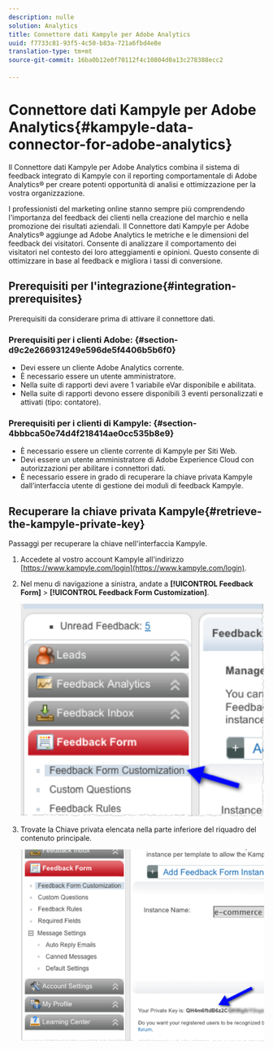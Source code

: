 ```yaml
---
description: nulle
solution: Analytics
title: Connettore dati Kampyle per Adobe Analytics
uuid: f7733c81-93f5-4c50-b83a-721a6fbd4e8e
translation-type: tm+mt
source-git-commit: 16ba0b12e0f70112f4c10804d0a13c278388ecc2

---
```



# Connettore dati Kampyle per Adobe Analytics{#kampyle-data-connector-for-adobe-analytics}

Il Connettore dati Kampyle per Adobe Analytics combina il sistema di feedback integrato di Kampyle con il reporting comportamentale di Adobe Analytics® per creare potenti opportunità di analisi e ottimizzazione per la vostra organizzazione.

I professionisti del marketing online stanno sempre più comprendendo l'importanza del feedback dei clienti nella creazione del marchio e nella promozione dei risultati aziendali. Il Connettore dati Kampyle per Adobe Analytics® aggiunge ad Adobe Analytics le metriche e le dimensioni del feedback dei visitatori. Consente di analizzare il comportamento dei visitatori nel contesto dei loro atteggiamenti e opinioni. Questo consente di ottimizzare in base al feedback e migliora i tassi di conversione.

## Prerequisiti per l'integrazione{#integration-prerequisites}

Prerequisiti da considerare prima di attivare il connettore dati.

### Prerequisiti per i clienti Adobe: {#section-d9c2e266931249e596de5f4406b5b6f0}

* Devi essere un cliente Adobe Analytics corrente.
* È necessario essere un utente amministratore.
* Nella suite di rapporti devi avere 1 variabile eVar disponibile e abilitata.
* Nella suite di rapporti devono essere disponibili 3 eventi personalizzati e attivati (tipo: contatore).

### Prerequisiti per i clienti di Kampyle: {#section-4bbbca50e74d4f218414ae0cc535b8e9}

* È necessario essere un cliente corrente di Kampyle per Siti Web.
* Devi essere un utente amministratore di Adobe Experience Cloud con autorizzazioni per abilitare i connettori dati.
* È necessario essere in grado di recuperare la chiave privata Kampyle dall’interfaccia utente di gestione dei moduli di feedback Kampyle.

## Recuperare la chiave privata Kampyle{#retrieve-the-kampyle-private-key}

Passaggi per recuperare la chiave nell'interfaccia Kampyle.

1. Accedete al vostro account Kampyle all'indirizzo [https://www.kampyle.com/login](https://www.kampyle.com/login).
1. Nel menu di navigazione a sinistra, andate a **[!UICONTROL Feedback Form]** &gt; **[!UICONTROL Feedback Form Customization]**.

   ![](assets/retrieve_key1.png)

1. Trovate la Chiave privata elencata nella parte inferiore del riquadro del contenuto principale.

   ![](assets/retrieve_key2.png)
